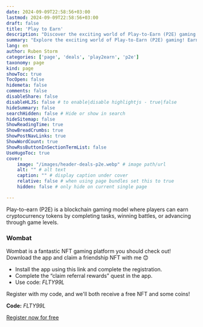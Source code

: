```yaml
---
date: 2024-09-09T22:58:56+03:00
lastmod: 2024-09-09T22:58:56+03:00
draft: false
title: 'Play to Earn'
description: "Discover the exciting world of Play-to-Earn (P2E) gaming!"
summary: "Explore the exciting world of Play-to-Earn (P2E) gaming! Earn cryptocurrency tokens by completing tasks, winning battles, or progressing through levels. In this section, you'll find links to apps and websites where you can earn by playing games."
lang: en
author: Ruben Storm
categories: ['page', 'deals', 'play2earn', 'p2e']
taxonomy: page
kind: page
showToc: true
TocOpen: false
hidemeta: false
comments: false
disableShare: false
disableHLJS: false # to enable|disable highlightjs - true|false
hideSummary: false
searchHidden: false # Hide or show in search
hideSitemap: false
ShowReadingTime: true
ShowBreadCrumbs: true
ShowPostNavLinks: true
ShowWordCount: true
ShowRssButtonInSectionTermList: false
UseHugoToc: true
cover:
    image: "/images/header-deals-p2e.webp" # image path/url
    alt: "" # alt text
    caption: "" # display caption under cover
    relative: false # when using page bundles set this to true
    hidden: false # only hide on current single page

---
```



Play-to-earn (P2E) is a blockchain gaming model where players can earn cryptocurrency tokens by completing tasks, winning battles, or advancing through game levels.

### Wombat

Wombat is a fantastic NFT gaming platform you should check out! Download the app and claim a friendship NFT with me 😊
- Install the app using this link and complete the registration.
- Complete the “claim referral rewards” quest in the app.
- Use code: *FLTY99L*

Register with my code, and we'll both receive a free NFT and some coins!

**Code:** *FLTY99L*

[Register now for free][defWombatLink]



[defWombatLink]: https://go.getwombat.io/GMXH